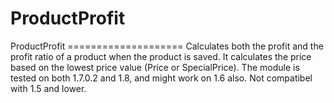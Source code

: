# ProductProfit
ProductProfit ====================  Calculates both the profit and the profit ratio of a product when the product is saved. It calculates the price based on the lowest price value (Price or SpecialPrice).  The module is tested on both 1.7.0.2 and 1.8, and might work on 1.6 also. Not compatibel with 1.5 and lower.
